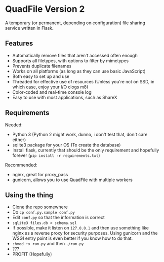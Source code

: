 # QuadFile Version 2

A temporary (or permanent, depending on configuration) file sharing service written in Flask.

## Features

* Automatically remove files that aren't accessed often enough
* Supports all filetypes, with options to filter by mimetypes
* Prevents duplicate filenames
* Works on all platforms (as long as they can use basic JavaScript)
* Both easy to set up and use
* Threaded for effective use of resources (Unless you're not on SSD, in which case, enjoy your I/O clogs m8)
* Color-coded and real-time console log
* Easy to use with most applications, such as ShareX

## Requirements

Needed:

* Python 3 (Python 2 might work, dunno, i don't test that, don't care either)
* sqlite3 package for your OS (To create the database)
* Install flask, currently that should be the only requirement and hopefully forever (``pip install -r requirements.txt``)

Recommended:

* nginx, great for proxy_pass
* gunicorn, allows you to use QuadFile with multiple workers

## Using the thing

* Clone the repo somewhere
* Do ``cp conf.py.sample conf.py``
* Edit ``conf.py`` so that the information is correct
* `sqlite3 files.db < schema.sql`
* If possible, make it listen on ``127.0.0.1`` and then use something like nginx as a reverse proxy for security purposes. Using gunicorn and the WSGI entry point is even better if you know how to do that.
* ``chmod +x run.py`` and then ``./run.py``
* ???
* PROFIT (Hopefully)